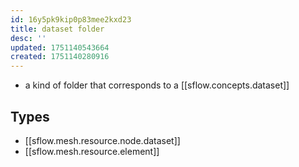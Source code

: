 ```yaml
---
id: 16y5pk9kip0p83mee2kxd23
title: dataset folder
desc: ''
updated: 1751140543664
created: 1751140280916
---
```


- a kind of folder that corresponds to a [[sflow.concepts.dataset]]

## Types

- [[sflow.mesh.resource.node.dataset]]
- [[sflow.mesh.resource.element]]